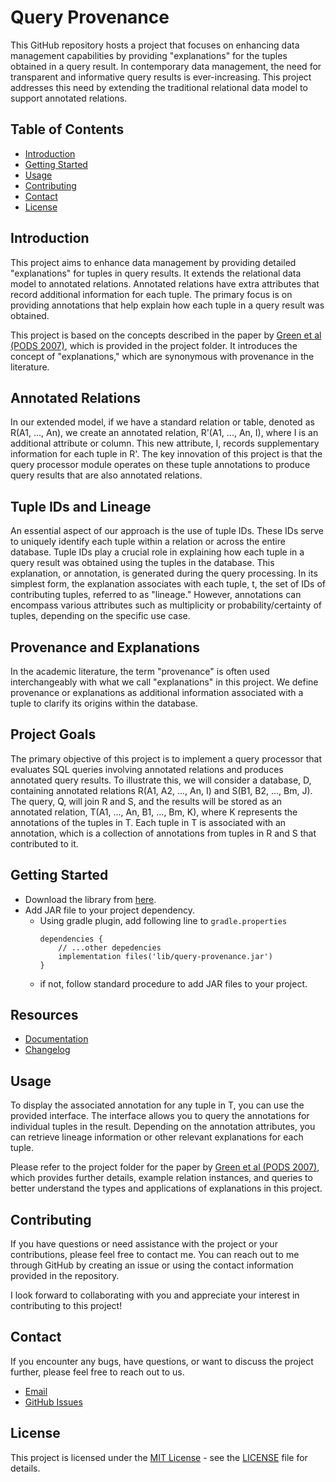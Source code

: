 # Query Provenance

This GitHub repository hosts a project that focuses on enhancing data management capabilities by providing "explanations" for the tuples obtained in a query result. In contemporary data management, the need for transparent and informative query results is ever-increasing. This project addresses this need by extending the traditional relational data model to support annotated relations.

## Table of Contents
- [Introduction](#introduction)
- [Getting Started](#getting-started)
- [Usage](#usage)
- [Contributing](#contributing)
- [Contact](#contact)
- [License](#license)

## Introduction

This project aims to enhance data management by providing detailed "explanations" for tuples in query results. It extends the relational data model to annotated relations. Annotated relations have extra attributes that record additional information for each tuple. The primary focus is on providing annotations that help explain how each tuple in a query result was obtained.

This project is based on the concepts described in the paper by [Green et al (PODS 2007)](assets/paper/pods07.pdf), which is provided in the project folder. It introduces the concept of "explanations," which are synonymous with provenance in the literature.

## Annotated Relations

In our extended model, if we have a standard relation or table, denoted as R(A1, ..., An), we create an annotated relation, R'(A1, ..., An, I), where I is an additional attribute or column. This new attribute, I, records supplementary information for each tuple in R'. The key innovation of this project is that the query processor module operates on these tuple annotations to produce query results that are also annotated relations.

## Tuple IDs and Lineage

An essential aspect of our approach is the use of tuple IDs. These IDs serve to uniquely identify each tuple within a relation or across the entire database. Tuple IDs play a crucial role in explaining how each tuple in a query result was obtained using the tuples in the database. This explanation, or annotation, is generated during the query processing. In its simplest form, the explanation associates with each tuple, t, the set of IDs of contributing tuples, referred to as "lineage." However, annotations can encompass various attributes such as multiplicity or probability/certainty of tuples, depending on the specific use case.

## Provenance and Explanations

In the academic literature, the term "provenance" is often used interchangeably with what we call "explanations" in this project. We define provenance or explanations as additional information associated with a tuple to clarify its origins within the database.

## Project Goals

The primary objective of this project is to implement a query processor that evaluates SQL queries involving annotated relations and produces annotated query results. To illustrate this, we will consider a database, D, containing annotated relations R(A1, A2, ..., An, I) and S(B1, B2, ..., Bm, J). The query, Q, will join R and S, and the results will be stored as an annotated relation, T(A1, ..., An, B1, ..., Bm, K), where K represents the annotations of the tuples in T. Each tuple in T is associated with an annotation, which is a collection of annotations from tuples in R and S that contributed to it.

## Getting Started
- Download the library from <a href="https://raw.githubusercontent.com/mkjodhani/query-provenance/master/assets/artifacts/query-provenance.jar" download="query-provenance.jar">here</a>.
- Add JAR file to your project dependency.
    - Using gradle plugin, add following line to `gradle.properties`
        ```
        dependencies {
            // ...other depedencies 
            implementation files('lib/query-provenance.jar')
        }
        ```
    - if not, follow standard procedure to add JAR files to your project.


## Resources
- [Documentation](mkjodhani.com)
- [Changelog](/CHANGELOG.md)

## Usage

To display the associated annotation for any tuple in T, you can use the provided interface. The interface allows you to query the annotations for individual tuples in the result. Depending on the annotation attributes, you can retrieve lineage information or other relevant explanations for each tuple.

Please refer to the project folder for the paper by [Green et al (PODS 2007)](assets/paper/pods07.pdf), which provides further details, example relation instances, and queries to better understand the types and applications of explanations in this project.

## Contributing

If you have questions or need assistance with the project or your contributions, please feel free to contact me. You can reach out to me through GitHub by creating an issue or using the contact information provided in the repository.

I look forward to collaborating with you and appreciate your interest in contributing to this project!

## Contact

If you encounter any bugs, have questions, or want to discuss the project further, please feel free to reach out to us.

- [Email](mailto:contact@mkjodhani.com)
- [GitHub Issues](https://github.com/mkjodhani/query-provenance/issues)

## License

This project is licensed under the [MIT License](LICENSE) - see the [LICENSE](/LICENSE) file for details.
